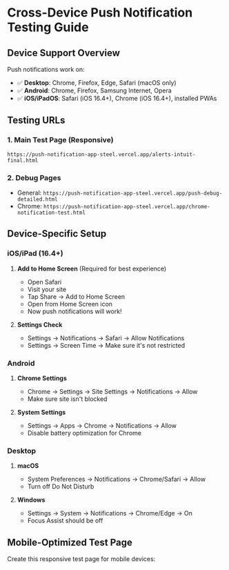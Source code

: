 # Cross-Device Push Notification Testing Guide

## Device Support Overview

Push notifications work on:
- ✅ **Desktop**: Chrome, Firefox, Edge, Safari (macOS only)
- ✅ **Android**: Chrome, Firefox, Samsung Internet, Opera
- ✅ **iOS/iPadOS**: Safari (iOS 16.4+), Chrome (iOS 16.4+), installed PWAs

## Testing URLs

### 1. Main Test Page (Responsive)
```
https://push-notification-app-steel.vercel.app/alerts-intuit-final.html
```

### 2. Debug Pages
- General: `https://push-notification-app-steel.vercel.app/push-debug-detailed.html`
- Chrome: `https://push-notification-app-steel.vercel.app/chrome-notification-test.html`

## Device-Specific Setup

### iOS/iPad (16.4+)
1. **Add to Home Screen** (Required for best experience)
   - Open Safari
   - Visit your site
   - Tap Share → Add to Home Screen
   - Open from Home Screen icon
   - Now push notifications will work!

2. **Settings Check**
   - Settings → Notifications → Safari → Allow Notifications
   - Settings → Screen Time → Make sure it's not restricted

### Android
1. **Chrome Settings**
   - Chrome → Settings → Site Settings → Notifications → Allow
   - Make sure site isn't blocked

2. **System Settings**
   - Settings → Apps → Chrome → Notifications → Allow
   - Disable battery optimization for Chrome

### Desktop
1. **macOS**
   - System Preferences → Notifications → Chrome/Safari → Allow
   - Turn off Do Not Disturb

2. **Windows**
   - Settings → System → Notifications → Chrome/Edge → On
   - Focus Assist should be off

## Mobile-Optimized Test Page

Create this responsive test page for mobile devices: